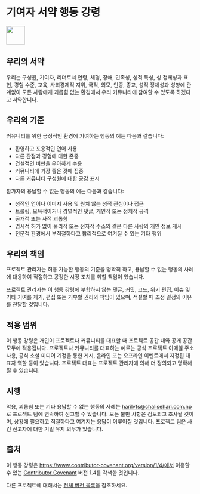 # 기여자 서약 행동 강령
<img src="https://img.icons8.com/?size=80&id=X8FDBhUFMq9b&format=png" width="50" />

## 우리의 서약

우리는 구성원, 기여자, 리더로서 연령, 체형, 장애, 민족성, 성적 특성, 성 정체성과 표현, 경험 수준, 교육, 사회경제적 지위, 국적, 외모, 인종, 종교, 성적 정체성과 성향에 관계없이 모든 사람에게 괴롭힘 없는 환경에서 우리 커뮤니티에 참여할 수 있도록 하겠다고 서약합니다.

## 우리의 기준

커뮤니티를 위한 긍정적인 환경에 기여하는 행동의 예는 다음과 같습니다:

- 환영하고 포용적인 언어 사용
- 다른 관점과 경험에 대한 존중
- 건설적인 비판을 우아하게 수용
- 커뮤니티에 가장 좋은 것에 집중
- 다른 커뮤니티 구성원에 대한 공감 표시

참가자의 용납할 수 없는 행동의 예는 다음과 같습니다:

- 성적인 언어나 이미지 사용 및 원치 않는 성적 관심이나 접근
- 트롤링, 모욕적이거나 경멸적인 댓글, 개인적 또는 정치적 공격
- 공개적 또는 사적 괴롭힘
- 명시적 허가 없이 물리적 또는 전자적 주소와 같은 다른 사람의 개인 정보 게시
- 전문적 환경에서 부적절하다고 합리적으로 여겨질 수 있는 기타 행위

## 우리의 책임

프로젝트 관리자는 허용 가능한 행동의 기준을 명확히 하고, 용납할 수 없는 행동의 사례에 대응하여 적절하고 공정한 시정 조치를 취할 책임이 있습니다.

프로젝트 관리자는 이 행동 강령에 부합하지 않는 댓글, 커밋, 코드, 위키 편집, 이슈 및 기타 기여를 제거, 편집 또는 거부할 권리와 책임이 있으며, 적절할 때 조정 결정의 이유를 전달할 것입니다.

## 적용 범위

이 행동 강령은 개인이 프로젝트나 커뮤니티를 대표할 때 프로젝트 공간 내와 공개 공간 모두에 적용됩니다. 프로젝트나 커뮤니티를 대표하는 예로는 공식 프로젝트 이메일 주소 사용, 공식 소셜 미디어 계정을 통한 게시, 온라인 또는 오프라인 이벤트에서 지정된 대표자 역할 등이 있습니다. 프로젝트 대표는 프로젝트 관리자에 의해 더 정의되고 명확해질 수 있습니다.

## 시행

악용, 괴롭힘 또는 기타 용납할 수 없는 행동의 사례는 [harilvfs@chalisehari.com.np](mailto:harilvfs@chalisehari.com.np)로 프로젝트 팀에 연락하여 신고할 수 있습니다. 모든 불만 사항은 검토되고 조사될 것이며, 상황에 필요하고 적절하다고 여겨지는 응답이 이루어질 것입니다. 프로젝트 팀은 사건 신고자에 대한 기밀 유지 의무가 있습니다.

## 출처

이 행동 강령은 https://www.contributor-covenant.org/version/1/4/에서 이용할 수 있는 [Contributor Covenant](https://www.contributor-covenant.org) 버전 1.4를 각색한 것입니다.

다른 프로젝트에 대해서는 [전체 버전 목록](https://www.contributor-covenant.org/version/)을 참조하세요.